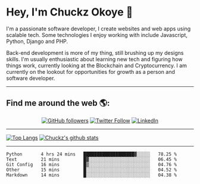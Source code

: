 # Hey, I'm Chuckz Okoye 👑


I'm a passionate software developer, I create websites and web apps using scalable tech. Some technologies I enjoy working with include Javascript, Python, Django and PHP.

Back-end development is more of my thing, still brushing up my designs skills. I'm usually enthusiastic about learning new tech and figuring how things work, currently looking at the Blockchain and Cryptocurrency.
I am currently on the lookout for opportunities for growth as a person and software developer.

-----

## Find me around the web 🌎:
<p align="center">
    <a href="https://github.com/tricelex"><img alt="GitHub followers" src="https://img.shields.io/github/followers/tricelex?style=social"></a>
	<a href="https://twitter.com/chuckzokoye"><img alt="Twitter Follow" src="https://img.shields.io/twitter/follow/chuckzokoye?style=social"></a>
	<a href="https://www.linkedin.com/in/chuckzokoye"><img src="https://img.shields.io/badge/LinkedIn--_.svg?style=social&logo=linkedin" alt="LinkedIn"></a>
</p>

-----
[![Top Langs](https://github-readme-stats.vercel.app/api/top-langs/?username=tricelex)](https://github.com/anuraghazra/github-readme-stats)   [![Chuckz's github stats](https://github-readme-stats.vercel.app/api?username=tricelex&count_private=true&show_icons=true&theme=shades-of-purple)](https://github.com/anuraghazra/github-readme-stats)





-----

<!--START_SECTION:waka-->
```text
Python       4 hrs 24 mins   ███████████████████▓░░░░░   78.25 % 
Text         21 mins         █▓░░░░░░░░░░░░░░░░░░░░░░░   06.45 % 
Git Config   16 mins         █▒░░░░░░░░░░░░░░░░░░░░░░░   04.76 % 
Other        15 mins         █░░░░░░░░░░░░░░░░░░░░░░░░   04.52 % 
Markdown     14 mins         █░░░░░░░░░░░░░░░░░░░░░░░░   04.38 % 
```
<!--END_SECTION:waka-->